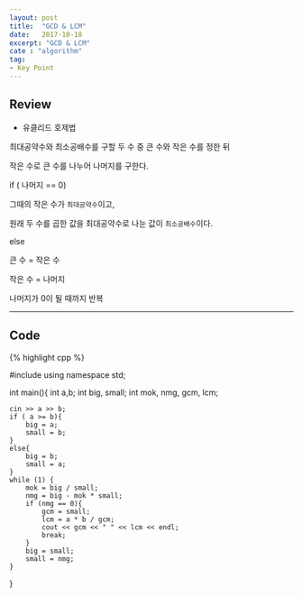 ```yaml
---
layout: post
title:  "GCD & LCM"
date:   2017-10-18
excerpt: "GCD & LCM"
cate : "algorithm"
tag:
- Key Point
---
```


## Review

* 유클리드 호제법

최대공약수와 최소공배수를 구할 두 수 중 큰 수와 작은 수를 정한 뒤

작은 수로 큰 수를 나누어 나머지를 구한다.

if ( 나머지 == 0)

그때의 작은 수가 `최대공약수`이고,

원래 두 수를 곱한 값을 최대공약수로 나눈 값이 `최소공배수`이다.

else 

큰 수 = 작은 수

작은 수 = 나머지

나머지가 0이 될 때까지 반복


---

## Code
{% highlight cpp %}

#include<iostream>
using namespace std;

int main(){
    int a,b;
    int big, small;
    int mok, nmg, gcm, lcm;
    
    cin >> a >> b;
    if ( a >= b){
        big = a;
        small = b;
    }
    else{
        big = b;
        small = a;
    }
    while (1) {
        mok = big / small;
        nmg = big - mok * small;
        if (nmg == 0){
            gcm = small;
            lcm = a * b / gcm;
            cout << gcm << " " << lcm << endl;
            break;
        }
        big = small;
        small = nmg;
    }
}

